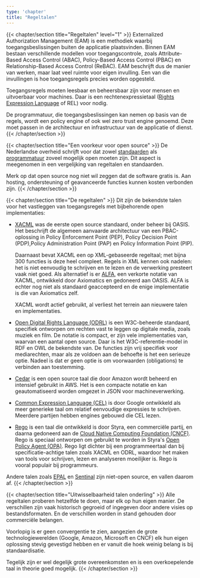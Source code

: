```yaml
---
type: 'chapter'
title: "Regeltalen"
---
```

{{< chapter/section title="Regeltalen" level="1" >}}
Externalized Authorization Management (EAM) is een methodiek waarbij toegangsbeslissingen buiten de applicatie plaatsvinden. Binnen EAM bestaan verschillende modellen voor toegangscontrole, zoals Attribute-Based Access Control (ABAC), Policy-Based Access Control (PBAC) en Relationship-Based Access Control (ReBAC).
EAM beschrijft dus de manier van werken, maar laat veel ruimte voor eigen invulling. Een van die invullingen is hoe toegangsregels precies worden opgesteld.


Toegangsregels moeten leesbaar en beheersbaar zijn voor mensen en uitvoerbaar voor machines. Daar is een rechtenexpressietaal ([Rights Expression Language](https://en.wikipedia.org/wiki/Rights_Expression_Language) of REL) voor nodig.

De programmatuur, die toegangsbeslissingen kan nemen op basis van de regels, wordt een policy engine of ook wel zero trust engine genoemd. Deze moet passen in de architectuur en infrastructuur van de applicatie of dienst.
{{< /chapter/section >}}

{{< chapter/section title="Een voorkeur voor open source" >}}
De Nederlandse overheid schrijft voor dat zowel [standaarden](https://www.digitaleoverheid.nl/overzicht-van-alle-onderwerpen/open-standaarden/) als [programmatuur](https://opensourcewerken.nl/) zoveel mogelijk open moeten zijn. Dit aspect is meegenomen in een vergelijking van regeltalen en standaarden.

Merk op dat open source nog niet wil zeggen dat de software gratis is. Aan hosting, ondersteuning of geavanceerde functies kunnen kosten verbonden zijn.
{{< /chapter/section >}}

{{< chapter/section title="De regeltalen" >}}
Dit zijn de bekendste talen voor het vastleggen van toegangsregels met bijbehorende open implementaties:

- [XACML](https://en.wikipedia.org/wiki/XACML) was de eerste open source standaard, onder beheer bij OASIS.
  Het beschrijft de algemeen aanvaarde architectuur van een PBAC-oplossing in Policy Enforcement Point (PEP), Policy Decision Point (PDP),Policy Administration Point (PAP) en Policy Information Point (PIP).

  Daarnaast bevat XACML een op XML-gebaseerde regeltaal; met bijna 300 functies is deze heel compleet.
  Regels in XML kennen ook nadelen: het is niet eenvoudig te schrijven en te lezen en de verwerking presteert vaak niet goed. Als alternatief is er [ALFA](https://en.wikipedia.org/wiki/Abbreviated_Language_for_Authorization), een verkorte notatie van XACML, ontwikkeld door Axiomatics en gedoneerd aan OASIS. ALFA is echter nog niet als standaard geaccepteerd en de enige implementatie is die van Axiomatics zelf.

  XACML wordt actief gebruikt, al verliest het terrein aan nieuwere talen en implementaties.

- [Open Digital Rights Language (ODRL)](https://en.wikipedia.org/wiki/ODRL) is een W3C-beheerde standaard, specifiek ontworpen om rechten vast te leggen op digitale media, zoals muziek en film. De notatie is compact,
  er zijn vele implementaties van, waarvan een aantal open source. Daar is het W3C-referentie-model in RDF en OWL de bekendste van.
  De functies zijn vrij specifiek voor mediarechten, maar als ze voldoen aan de behoefte is het een serieuze optie.
  Nadeel is dat er geen optie is om voorwaarden (obligations) te verbinden aan toestemming.

- [Cedar](https://github.com/cedar-policy) is een open source taal die door Amazon wordt beheerd en intensief gebruikt in AWS.
  Het is een compacte notatie en kan geautomatiseerd worden omgezet in JSON voor machineverwerking.

- [Common Expression Language (CEL)](https://github.com/google/cel-spec/blob/master/doc/intro.md) is door Google ontwikkeld als meer generieke taal om relatief eenvoudige expressies te schrijven.
  Meerdere partijen hebben engines gebouwd die CEL lezen.

- [Rego](https://www.openpolicyagent.org/docs/latest/#rego) is een taal die ontwikkeld is door Styra, een commerciële partij, en daarna gedoneerd aan de [Cloud Native Computing Foundation (CNCF)](https://www.cncf.io/).
  Rego is speciaal ontworpen om gebruikt te worden in Styra's [Open Policy Agent (OPA)](https://www.openpolicyagent.org/). Rego ligt dichter bij een programmeertaal dan bij specificatie-achtige talen zoals XACML en ODRL, waardoor het maken van tools voor schrijven, lezen en analyseren moeilijker is. Rego is vooral populair bij programmeurs.

Andere talen zoals [EPAL](https://www.w3.org/2003/p3p-ws/pp/ibm3.html) en [Sentinal](https://developer.hashicorp.com/sentinel) zijn niet-open source, en vallen daarom af.
{{< /chapter/section >}}

{{< chapter/section title="Uitwisselbaarheid talen onderling" >}}
Alle regeltalen proberen hetzelfde te doen, maar elk op hun eigen manier. De verschillen zijn vaak historisch gegroeid of
ingegeven door andere visies op bestandsformaten. En de verschillen worden in stand gehouden door commerciële belangen.

Voorlopig is er geen convergentie te zien, aangezien de grote technologiewerelden (Google, Amazon, Microsoft en
CNCF) elk hun eigen oplossing stevig gevestigd hebben en er vanuit die hoek weinig belang is bij standaardisatie.

Tegelijk zijn er wel degelijk grote overeenkomsten en is een overkoepelende taal in theorie goed mogelijk.
{{< /chapter/section >}}

